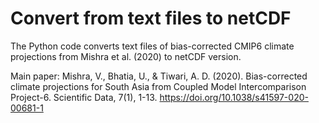 # Convert from text files to netCDF

The Python code converts text files of bias-corrected CMIP6 climate projections from Mishra et al. (2020) to netCDF version.

Main paper: Mishra, V., Bhatia, U., & Tiwari, A. D. (2020). Bias-corrected climate projections for South Asia from Coupled Model Intercomparison Project-6. Scientific Data, 7(1), 1-13. https://doi.org/10.1038/s41597-020-00681-1
